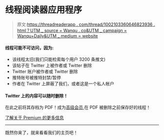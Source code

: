 # 线程阅读器应用程序

> 原文:[https://threadreaderapp . com/thread/1002103360646823936 . html？UTM _ source = Wanqu . co&UTM _ campaign = Wanqu+Daily&UTM _ medium = website](https://threadreaderapp.com/thread/1002103360646823936.html?utm_source=wanqu.co&utm_campaign=Wanqu+Daily&utm_medium=website)

#### 线程可能不可访问，因为:

*   该线程太旧(我们只能检索每个用户 3200 条推文)
*   该帖子在 Twitter 上被作者或 Twitter 删除
*   Twitter 账户被作者或 Twitter 删除
*   推特账号被推特封禁/暂停
*   作者在 Twitter 上屏蔽了我们，或者这是一个私人帐户

#### Twitter 上的内容可以随时删除！

在此之前将其存档为 PDF！成为[高级会员](/premium),在 PDF 被删除之前保存好的线程！

[了解关于 Premium 的更多信息](/premium)

* * *

既然你来了，就来看看我们的主页吧！